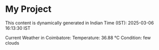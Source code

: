 # My Project

This content is dynamically generated in Indian Time (IST): 2025-03-06 16:13:30 IST


Current Weather in Coimbatore:
Temperature: 36.88 °C
Condition: few clouds
